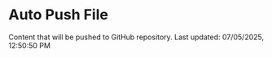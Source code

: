 # Auto Push File

Content that will be pushed to GitHub repository.
Last updated: 07/05/2025, 12:50:50 PM
